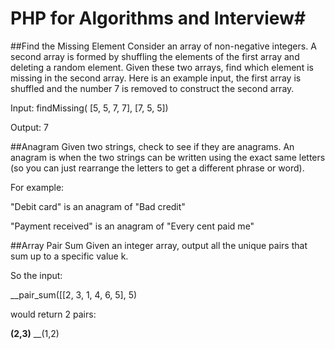 # PHP for Algorithms and Interview#

##Find the Missing Element
Consider an array of non-negative integers. A second array is formed by shuffling the elements of the first array and deleting a random element. Given these two arrays, find which element is missing in the second array.
Here is an example input, the first array is shuffled and the number 7 is removed to construct the second array.

Input: findMissing( \[5, 5, 7, 7\], \[7, 5, 5\])

Output: 7

##Anagram
Given two strings, check to see if they are anagrams. An anagram is when the two strings can be written using the exact same letters (so you can just rearrange the letters to get a different phrase or word).

For example:

"Debit card" is an anagram of "Bad credit"

"Payment received" is an anagram of "Every cent paid me"

##Array Pair Sum
Given an integer array, output all the unique pairs that sum up to a specific value k.

So the input:

__pair_sum([[2, 3, 1, 4, 6, 5], 5)

would return 2 pairs:

__(2,3)__
__(1,2)




